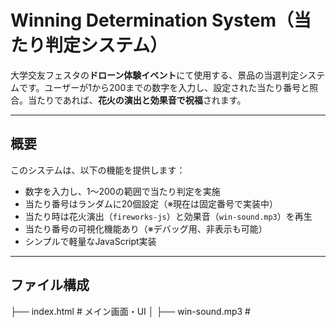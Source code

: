# Winning Determination System（当たり判定システム）

大学交友フェスタの**ドローン体験イベント**にて使用する、景品の当選判定システムです。ユーザーが1から200までの数字を入力し、設定された当たり番号と照合。当たりであれば、**花火の演出と効果音で祝福**されます。

---

##  概要

このシステムは、以下の機能を提供します：

- 数字を入力し、1〜200の範囲で当たり判定を実施
- 当たり番号はランダムに20個設定（※現在は固定番号で実装中）
- 当たり時は花火演出（`fireworks-js`）と効果音（`win-sound.mp3`）を再生
- 当たり番号の可視化機能あり（※デバッグ用、非表示も可能）
- シンプルで軽量なJavaScript実装

---

##  ファイル構成


├── index.html              # メイン画面・UI
│   ├── win-sound.mp3       # <audio> で読み込まれる効果音
│   └── fireworks-js/       # <script> で読み込まれる花火ライブラリ

├── style.css # レイアウトと当たり時の演出デザイン
├── script.js # 当たり判定ロジックと演出制御


---

## 🕹️ 使い方

1. 画面上の入力欄に **1～200** の数字を入力します。
2. 「確認する」ボタンをクリックします。
3. 以下のいずれかの結果が表示されます：
   - **当たりの場合：** 花火演出と効果音が再生され、当選メッセージが表示されます。
   - **外れの場合：** 外れメッセージが表示されます。

---

##  主な機能

###  当たり判定

- 1〜200の中から**ランダムに20個の当たり番号**を生成（※現在はデモ用に固定）
- ユーザーが入力した数字と一致しているかを照合

###  当たり時の演出

- [fireworks-js](https://fireworks.js.org/) を使用した**花火アニメーション**
- `win-sound.mp3` 再生による**音声演出**
- CSSでの**文字装飾**や**背景点滅**

###  デバッグモード

- 当たり番号のリストを**画面に表示**可能（※イベント中は非表示にできます）

---

##  使用ライブラリ・素材

- [**fireworks-js**](https://fireworks.js.org/) - 花火演出ライブラリ
- **win-sound.mp3** - 当たり時の効果音（プロジェクト内に同梱）

---

##  今後の拡張（予定）

- 実際にランダムな当たり番号を生成する機能の実装
- 管理者モードによる当たり番号の動的変更
- モバイル端末への最適化

---

##  スクリーンショット（任意）

※必要に応じて画像を追加してください

---

